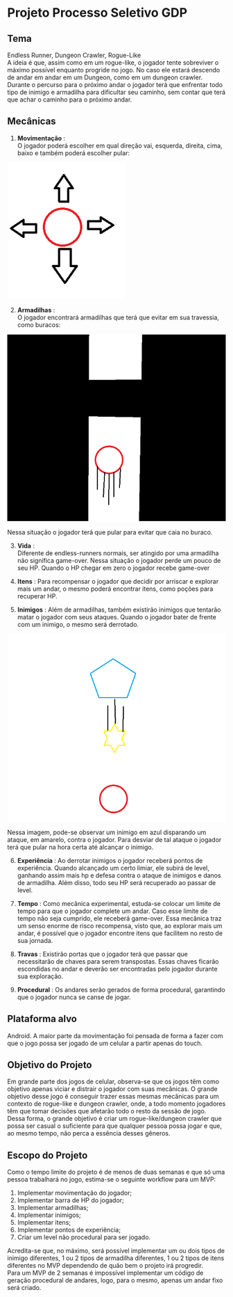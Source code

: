 # Projeto Processo Seletivo GDP

## Tema

Endless Runner, Dungeon Crawler, Rogue-Like                          
A ideia é que, assim como em um rogue-like, o jogador tente sobreviver o máximo possível enquanto progride no jogo. No caso ele estará descendo de andar em andar em um Dungeon, como em um dungeon crawler.                   
Durante o percurso para o próximo andar o jogador terá que enfrentar todo tipo de inimigo e armadilha para dificultar seu caminho, sem contar que terá que achar o caminho para o próximo andar.


## Mecânicas
1. **Movimentação** :    
  O jogador poderá escolher em qual direção vai, esquerda, direita, cima, baixo e também poderá escolher pular:
  
  ![alt text](https://github.com/noc1243/GDP_PPI/blob/master/Git_Documentation/image1.png)
  
2. **Armadilhas** :        
  O jogador encontrará armadilhas que terá que evitar em sua travessia, como buracos:

  ![alt text](https://github.com/noc1243/GDP_PPI/blob/master/Git_Documentation/image2.png)
  
  Nessa situação o jogador terá que pular para evitar que caia no buraco.

3. **Vida** :      
  Diferente de endless-runners normais, ser atingido por uma armadilha não significa game-over. Nessa situação o jogador perde um pouco de seu HP. Quando o HP chegar em zero o jogador recebe game-over

4. **Itens** :
  Para recompensar o jogador que decidir por arriscar e explorar mais um andar, o mesmo poderá encontrar itens, como poções para recuperar HP.
  
5. **Inimigos** :
  Além de armadilhas, também existirão inimigos que tentarão matar o jogador com seus ataques. Quando o jogador bater de frente com um inimigo, o mesmo será derrotado. 
  
  ![alt text](https://github.com/noc1243/GDP_PPI/blob/master/Git_Documentation/image3.png)
  
  Nessa imagem, pode-se observar um inimigo em azul disparando um ataque, em amarelo, contra o jogador. Para desviar de tal ataque o jogador terá que pular na hora certa até alcançar o inimigo.
  
6. **Experiência** :
  Ao derrotar inimigos o jogador receberá pontos de experiência. Quando alcançado um certo limiar, ele subirá de level, ganhando assim mais hp e defesa contra o ataque de inimigos e danos de armadilha. Além disso, todo seu HP será recuperado ao passar de level.
  
7. **Tempo** :
  Como mecânica experimental, estuda-se colocar um limite de tempo para que o jogador complete um andar. Caso esse limite de tempo não seja cumprido, ele receberá game-over. Essa mecânica traz um senso enorme de risco recompensa, visto que, ao explorar mais um andar, é possível que o jogador encontre itens que facilitem no resto de sua jornada.
  
8. **Travas** :
  Existirão portas que o jogador terá que passar que necessitarão de chaves para serem transpostas. Essas chaves ficarão escondidas no andar e deverão ser encontradas pelo jogador durante sua exploração. 
  
9. **Procedural** :
  Os andares serão gerados de forma procedural, garantindo que o jogador nunca se canse de jogar.
  
## Plataforma alvo
Android. A maior parte da movimentação foi pensada de forma a fazer com que o jogo possa ser jogado de um celular a partir apenas do touch.

## Objetivo do Projeto
Em grande parte dos jogos de celular, observa-se que os jogos têm como objetivo apenas viciar e distrair o jogador com suas mecânicas. O grande objetivo desse jogo é conseguir trazer essas mesmas mecânicas para um contexto de rogue-like e dungeon crawler, onde, a todo momento jogadores têm que tomar decisões que afetarão todo o resto da sessão de jogo.             
Dessa forma, o grande objetivo é criar um rogue-like/dungeon crawler que possa ser casual o suficiente para que qualquer pessoa possa jogar e que, ao mesmo tempo, não perca a essência desses gêneros.

## Escopo do Projeto
Como o tempo limite do projeto é de menos de duas semanas e que só uma pessoa trabalhará no jogo, estima-se o seguinte workflow para um MVP:

1. Implementar movimentação do jogador;
1. Implementar barra de HP do jogador;
1. Implementar armadilhas;
1. Implementar inimigos;
1. Implementar itens;
1. Implementar pontos de experiência;
1. Criar um level não procedural para ser jogado.

Acredita-se que, no máximo, será possível implementar um ou dois tipos de inimigo diferentes, 1 ou 2 tipos de armadilha diferentes, 1 ou 2 tipos de itens diferentes no MVP dependendo de quão bem o projeto irá progredir.                    
Para um MVP de 2 semanas é impossível implementar um código de geração procedural de andares, logo, para o mesmo, apenas um andar fixo será criado. 


